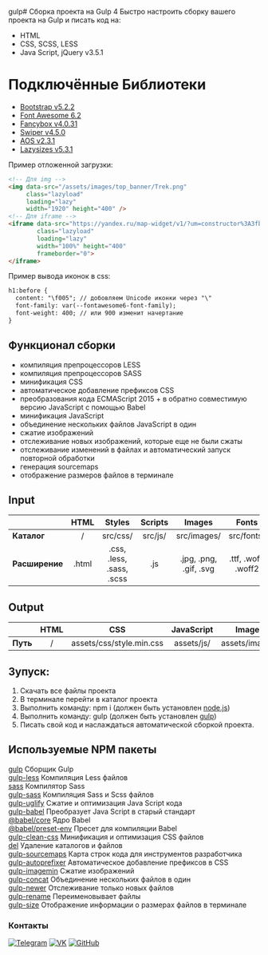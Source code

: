 gulp# Сборка проекта на Gulp 4
Быстро настроить сборку вашего проекта на Gulp и писать код на:
- HTML
- CSS, SCSS, LESS
- Java Script, jQuery v3.5.1

# Подключённые Библиотеки
- [Bootstrap v5.2.2](https://bootstrap-5.ru/docs/5.2/getting-started/introduction/)
- [Font Awesome 6.2](https://fontawesome.com/search?o=r&m=free&f=brands)
- [Fancybox v4.0.31](https://fancyapps.com/fancybox/)
- [Swiper v4.5.0](https://swiperjs.com/)
- [AOS v2.3.1](https://michalsnik.github.io/aos/)
- [Lazysizes v5.3.1](https://afarkas.github.io/lazysizes/index.html)

Пример отложенной загрузки:
```html
<!-- Для img -->
<img data-src="/assets/images/top_banner/Trek.png"
     class="lazyload"
     loading="lazy"
     width="1920" height="400" />
<!-- Для iframe -->
<iframe data-src="https://yandex.ru/map-widget/v1/?um=constructor%3A3fb3fef5c03c80a339db890ce6f4ad78991d710e0774157ed56f30f12d4e2751&amp;source=constructor" 
        class="lazyload"
        loading="lazy"
        width="100%" height="400"
        frameborder="0">
</iframe>
```

Пример вывода иконок в css:
```html
h1:before {
  content: "\f005"; // добовляем Unicode иконки через "\"
  font-family: var(--fontawesome6-font-family);
  font-weight: 400; // или 900 изменит начертание
}
```


## Функционал сборки
- компиляция препроцессоров LESS
- компиляция препроцессоров SASS
- минификация CSS
- автоматическое добавление префиксов CSS
- преобразования кода ECMAScript 2015 + в обратно совместимую версию JavaScript с помощью Babel
- минификация JavaScript
- объединение нескольких файлов JavaScript в один
- сжатие изображений
- отслеживание новых изображений, которые еще не были сжаты
- отслеживание изменений в файлах и автоматический запуск повторной обработки
- генерация sourcemaps
- отображение размеров файлов в терминале

## Input
|| HTML | Styles | Scripts | Images | Fonts | Source |
|:---|:------:|:-----:|:----:|:-----:|:-----:|:-----:|
| **Каталог** | / | src/css/ | src/js/ | src/images/ | src/fonts/ | src/source/ |
| **Расширение** | .html | .css, .less, .sass, .scss | .js | .jpg, .png, .gif, .svg | .ttf, .woff, .woff2 | .* |

## Output
|| HTML | CSS | JavaScript | Images | Fonts | Source |
|:---|:------:|:-----:|:----:|:-----:|:-----:|:-----:|
| **Путь** | / | assets/css/style.min.css | assets/js/ | assets/images/ | assets/fonts/ | assets/source/ |

## Зупуск:  
1. Скачать все файлы проекта  
2. В терминале перейти в каталог проекта  
3. Выполнить команду: npm i (должен быть установлен [node.js](https://nodejs.org/ru/))  
4. Выполнить команду: gulp (должен быть установлен [gulp](https://gulpjs.com/docs/en/getting-started/quick-start/))  
5. Писать свой код и наслаждаться автоматической сборкой проекта. 

## Используемые NPM пакеты
[gulp](https://www.npmjs.com/package/gulp) Сборщик Gulp  
[gulp-less](https://www.npmjs.com/package/gulp-less) Компиляция Less файлов  
[sass](https://www.npmjs.com/package/sass) Компилятор Sass  
[gulp-sass](https://www.npmjs.com/package/gulp-sass) Компиляция Sass и Scss файлов  
[gulp-uglify](https://www.npmjs.com/package/gulp-uglify) Сжатие и оптимизация Java Script кода  
[gulp-babel](https://www.npmjs.com/package/gulp-babel) Преобразует Java Script в старый стандарт  
[@babel/core](https://www.npmjs.com/package/@babel/core) Ядро Babel  
[@babel/preset-env](https://www.npmjs.com/package/@babel/preset-env) Пресет для компиляции Babel  
[gulp-clean-css](https://www.npmjs.com/package/gulp-clean-css) Минификация и оптимизация CSS файлов   
[del](https://www.npmjs.com/package/del) Удаление каталогов и файлов  
[gulp-sourcemaps](https://www.npmjs.com/package/gulp-sourcemaps) Карта строк кода для инструментов  разработчика   
[gulp-autoprefixer](https://www.npmjs.com/package/gulp-autoprefixer) Автоматическое добавление префиксов в CSS   
[gulp-imagemin](https://www.npmjs.com/package/gulp-imagemin) Сжатие изображений   
[gulp-concat](https://www.npmjs.com/package/gulp-concat) Объединение нескольких файлов в один  
[gulp-newer](https://www.npmjs.com/package/gulp-newer) Отслеживание только новых файлов  
[gulp-rename](https://www.npmjs.com/package/gulp-rename) Переименовывает файлы    
[gulp-size](https://www.npmjs.com/package/gulp-size) Отображение информации о размерах файлов в терминале  


### Контакты
[![Telegram](https://img.shields.io/badge/-Telegram-333?style=for-the-badge&logo=telegram&logoColor=27A0D9)](https://t.me/kv89417)
[![VK](https://img.shields.io/badge/-VK-333?style=for-the-badge&logo=Vk&logoColor=27A0D9)](https://vk.com/valentin_tin_tin)
[![GitHub](https://img.shields.io/badge/-GitHub-333?style=for-the-badge&logo=GitHub&logoColor=fff)](https://github.com/Valentin89417)
